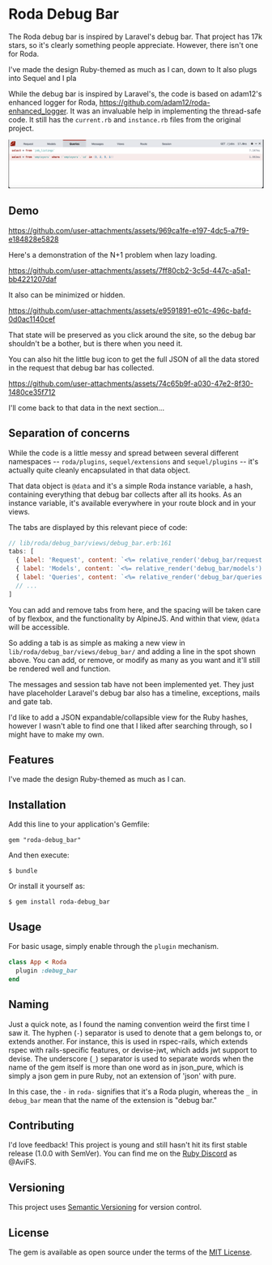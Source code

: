 # Roda Debug Bar

The Roda debug bar is inspired by Laravel's debug bar. That project has 17k stars, so it's clearly something people appreciate. However, there isn't one for Roda.

I've made the design Ruby-themed as much as I can, down to It also plugs into Sequel and I pla

While the debug bar is inspired by Laravel's, the code is based on adam12's enhanced logger for Roda, https://github.com/adam12/roda-enhanced_logger. It was an invaluable help in implementing the thread-safe code. It still has the `current.rb` and `instance.rb` files from the original project.

![Debug Bar Preview](docs/roda-debug_bar.png)


## Demo

https://github.com/user-attachments/assets/969ca1fe-e197-4dc5-a7f9-e184828e5828

Here's a demonstration of the N+1 problem when lazy loading.

https://github.com/user-attachments/assets/7ff80cb2-3c5d-447c-a5a1-bb4221207daf

It also can be minimized or hidden.

https://github.com/user-attachments/assets/e9591891-e01c-496c-bafd-0d0ac1140cef

That state will be preserved as you click around the site, so the debug bar shouldn't be a bother, but is there when you need it.

You can also hit the little bug icon to get the full JSON of all the data stored in the request that debug bar has collected.

https://github.com/user-attachments/assets/74c65b9f-a030-47e2-8f30-1480ce35f712

I'll come back to that data in the next section...

## Separation of concerns

While the code is a little messy and spread between several different namespaces -- `roda/plugins`, `sequel/extensions` and `sequel/plugins` -- it's actually quite cleanly encapsulated in that data object.

That data object is `@data` and it's a simple Roda instance variable, a hash, containing everything that debug bar collects after all its hooks. As an instance variable, it's available everywhere in your route block and in your views.

The tabs are displayed by this relevant piece of code:

```js
// lib/roda/debug_bar/views/debug_bar.erb:161
tabs: [
  { label: 'Request', content: `<%= relative_render('debug_bar/request') %>` },
  { label: 'Models', content: `<%= relative_render('debug_bar/models') %>` },
  { label: 'Queries', content: `<%= relative_render('debug_bar/queries') %>` },
  // ...
]
```

You can add and remove tabs from here, and the spacing will be taken care of by flexbox, and the functionality by AlpineJS. And within that view, `@data` will be accessible.

So adding a tab is as simple as making a new view in `lib/roda/debug_bar/views/debug_bar/` and adding a line in the spot shown above. You can add, or remove, or modify as many as you want and it'll still be rendered well and function.

The messages and session tab have not been implemented yet. They just have placeholder Laravel's debug bar also has a timeline, exceptions, mails and gate tab.

I'd like to add a JSON expandable/collapsible view for the Ruby hashes, however I wasn't able to find one that I liked after searching through, so I might have to make my own.

## Features

I've made the design Ruby-themed as much as I can.


## Installation

Add this line to your application's Gemfile:

    gem "roda-debug_bar"

And then execute:

    $ bundle

Or install it yourself as:

    $ gem install roda-debug_bar

## Usage

For basic usage, simply enable through the `plugin` mechanism.


```ruby
class App < Roda
  plugin :debug_bar
end
```

## Naming

Just a quick note, as I found the naming convention weird the first time I saw it. The hyphen (`-`) separator is used to denote that a gem belongs to, or extends another. For instance, this is used in rspec-rails, which extends rspec with rails-specific features, or devise-jwt, which adds jwt support to devise. The underscore (`_`) separator is used to separate words when the name of the gem itself is more than one word as in json_pure, which is simply a json gem in pure Ruby, not an extension of 'json' with pure.

In this case, the `-` in `roda-` signifies that it's a Roda plugin, whereas the `_` in `debug_bar` mean that the name of the extension is "debug bar."

## Contributing

I'd love feedback! This project is young and still hasn't hit its first stable release (1.0.0 with SemVer). You can find me on the [Ruby Discord](https://discord.gg/gC83Q4Kq) as @AviFS.

## Versioning

This project uses [Semantic Versioning](https://semver.org) for version control.

## License

The gem is available as open source under the terms of the [MIT License](http://opensource.org/licenses/MIT).
